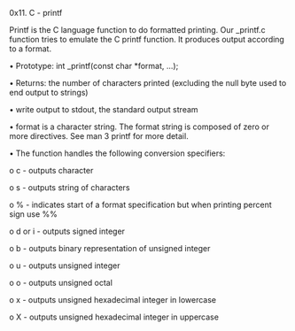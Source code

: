 0x11. C - printf

Printf is the C language function to do formatted printing. Our _printf.c function tries to emulate the C printf function. It produces output according to a format.

•	Prototype: int _printf(const char *format, ...);

•	Returns: the number of characters printed (excluding the null byte used to end output to strings)

•	write output to stdout, the standard output stream

•	format is a character string. The format string is composed of zero or more directives. See man 3 printf for more detail. 

•	The function handles the following conversion specifiers:

o	c - outputs character

o	s - outputs string of characters

o	% - indicates start of a format specification but when printing percent sign use %%

o	d or i - outputs signed integer

o	b - outputs binary representation of unsigned integer

o	u - outputs unsigned integer

o	o - outputs unsigned octal

o	x - outputs unsigned hexadecimal integer in lowercase

o	X - outputs unsigned hexadecimal integer in uppercase
